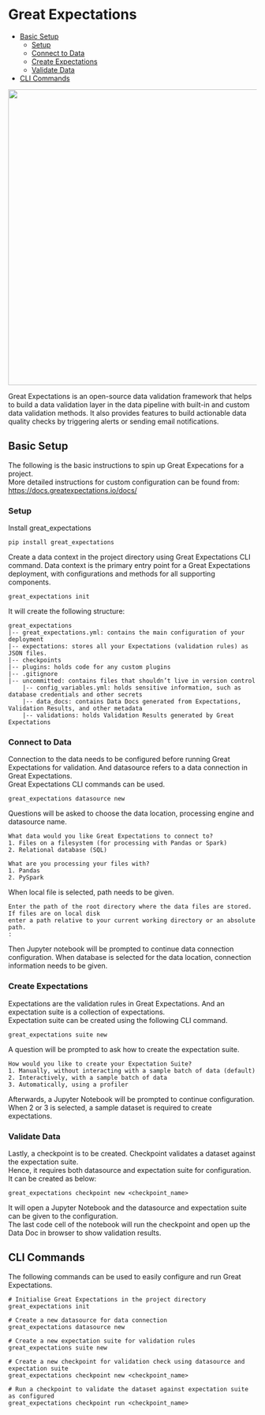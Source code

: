 # Great Expectations
- [Basic Setup](#basic-setup)
  - [Setup](#setup)
  - [Connect to Data](#connect-to-data)
  - [Create Expectations](#create-expectations)
  - [Validate Data](#validate-data)
- [CLI Commands](#cli-commands)

<img width=600px src="https://user-images.githubusercontent.com/46085656/192320140-fa4ee8e1-e1bd-45c1-a8b6-8b4abcd4eae8.png">

Great Expectations is an open-source data validation framework that helps to build a data validation layer in the data pipeline with built-in and 
custom data validation methods. It also provides features to build actionable data quality checks by triggering alerts or sending email notifications.

## Basic Setup
The following is the basic instructions to spin up Great Expecations for a project. <br>
More detailed instructions for custom configuration can be found from: https://docs.greatexpectations.io/docs/

### Setup
Install great_expectations

    pip install great_expectations
    
Create a data context in the project directory using Great Expectations CLI command. 
Data context is the primary entry point for a Great Expectations deployment, with 
configurations and methods for all supporting components.

    great_expectations init

It will create the following structure:

    great_expectations
    |-- great_expectations.yml: contains the main configuration of your deployment
    |-- expectations: stores all your Expectations (validation rules) as JSON files.
    |-- checkpoints
    |-- plugins: holds code for any custom plugins
    |-- .gitignore
    |-- uncommitted: contains files that shouldn’t live in version control
        |-- config_variables.yml: holds sensitive information, such as database credentials and other secrets
        |-- data_docs: contains Data Docs generated from Expectations, Validation Results, and other metadata
        |-- validations: holds Validation Results generated by Great Expectations
    
### Connect to Data
Connection to the data needs to be configured before running Great Expectations for validation. And datasource refers
to a data connection in Great Expectations. <br>
Great Expectations CLI commands can be used.

    great_expectations datasource new
    
Questions will be asked to choose the data location, processing engine and datasource name. <br>

    What data would you like Great Expectations to connect to?
    1. Files on a filesystem (for processing with Pandas or Spark)
    2. Relational database (SQL)
    
    What are you processing your files with?
    1. Pandas
    2. PySpark

When local file is selected, path needs to be given.

    Enter the path of the root directory where the data files are stored. If files are on local disk 
    enter a path relative to your current working directory or an absolute path.
    :

Then Jupyter notebook will be prompted to continue data connection configuration. When database is selected for the 
data location, connection information needs to be given.


### Create Expectations
Expectations are the validation rules in Great Expectations. And an expectation suite is a collection of expectations.<br>
Expectation suite can be created using the following CLI command.

    great_expectations suite new
    
A question will be prompted to ask how to create the expectation suite.

    How would you like to create your Expectation Suite?
    1. Manually, without interacting with a sample batch of data (default)
    2. Interactively, with a sample batch of data
    3. Automatically, using a profiler
    
Afterwards, a Jupyter Notebook will be prompted to continue configuration. 
When 2 or 3 is selected, a sample dataset is required to create expectations.

### Validate Data
Lastly, a checkpoint is to be created. Checkpoint validates a dataset against the expectation suite. <br>
Hence, it requires both datasource and expectation suite for configuration. <br>
It can be created as below:

    great_expectations checkpoint new <checkpoint_name>
    
It will open a Jupyter Notebook and the datasource and expectation suite can be given to the configuration. <br>
The last code cell of the notebook will run the checkpoint and open up the Data Doc in browser to show validation results.

## CLI Commands
The following commands can be used to easily configure and run Great Expectations.

    # Initialise Great Expectations in the project directory
    great_expectations init
    
    # Create a new datasource for data connection
    great_expectations datasource new
    
    # Create a new expectation suite for validation rules
    great_expectations suite new
    
    # Create a new checkpoint for validation check using datasource and expectation suite
    great_expectations checkpoint new <checkpoint_name>
    
    # Run a checkpoint to validate the dataset against expectation suite as configured
    great_expectations checkpoint run <checkpoint_name>
